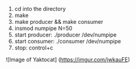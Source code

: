 1. cd into the directory
2. make
3. make producer && make consumer
4. insmod numpipe N=50
5. start producer: ./producer /dev/numpipe
6. start consumer: ./consumer /dev/numpipe
7. stop: control+c

![Image of Yaktocat]
(https://imgur.com/jwkauFE)
